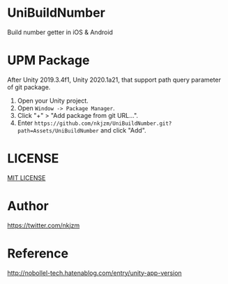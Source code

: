 # UniBuildNumber

Build number getter in iOS & Android

# UPM Package

After Unity 2019.3.4f1, Unity 2020.1a21, that support path query parameter of git package. 

1. Open your Unity project.
2. Open `Window -> Package Manager`.
3. Click "+" > "Add package from git URL...".
4. Enter `https://github.com/nkjzm/UniBuildNumber.git?path=Assets/UniBuildNumber` and click "Add".

# LICENSE

[MIT LICENSE](https://github.com/nkjzm/UniBuildNumber/blob/master/LICENSE)

# Author

https://twitter.com/nkjzm

# Reference

http://nobollel-tech.hatenablog.com/entry/unity-app-version
